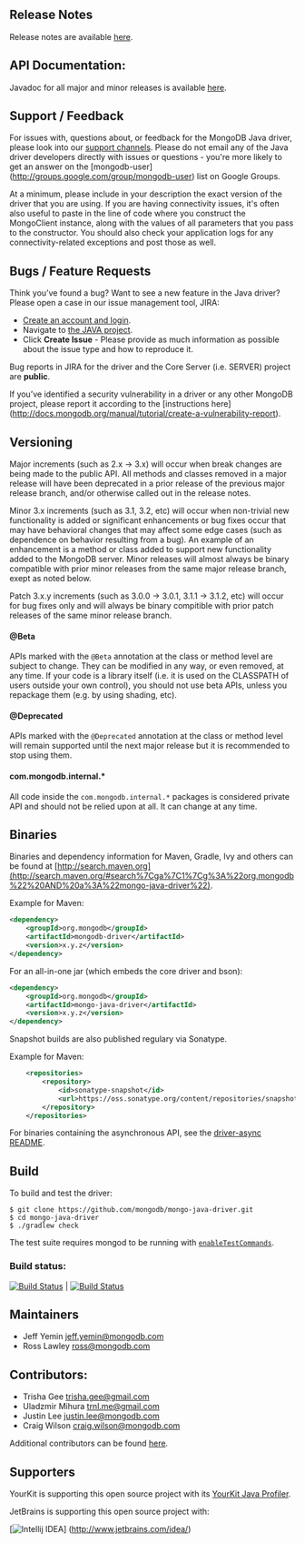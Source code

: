 ## Release Notes

Release notes are available [here](https://github.com/mongodb/mongo-java-driver/releases).

## API Documentation:

Javadoc for all major and minor releases is available [here](http://api.mongodb.org/java/).

## Support / Feedback

For issues with, questions about, or feedback for the MongoDB Java driver, please look into
our [support channels](http://www.mongodb.org/about/support). Please
do not email any of the Java driver developers directly with issues or
questions - you're more likely to get an answer on the [mongodb-user]
(http://groups.google.com/group/mongodb-user) list on Google Groups.

At a minimum, please include in your description the exact version of the driver that you are using.  If you are having
connectivity issues, it's often also useful to paste in the line of code where you construct the MongoClient instance,
along with the values of all parameters that you pass to the constructor. You should also check your application logs for
any connectivity-related exceptions and post those as well.

## Bugs / Feature Requests

Think you’ve found a bug? Want to see a new feature in the Java driver? Please open a
case in our issue management tool, JIRA:

- [Create an account and login](https://jira.mongodb.org).
- Navigate to [the JAVA project](https://jira.mongodb.org/browse/JAVA).
- Click **Create Issue** - Please provide as much information as possible about the issue type and how to reproduce it.

Bug reports in JIRA for the driver and the Core Server (i.e. SERVER) project are **public**.

If you’ve identified a security vulnerability in a driver or any other
MongoDB project, please report it according to the [instructions here]
(http://docs.mongodb.org/manual/tutorial/create-a-vulnerability-report).

## Versioning

Major increments (such as 2.x -> 3.x) will occur when break changes are being made to the public API.  All methods and
classes removed in a major release will have been deprecated in a prior release of the previous major release branch, and/or otherwise
called out in the release notes.

Minor 3.x increments (such as 3.1, 3.2, etc) will occur when non-trivial new functionality is added or significant enhancements or bug
fixes occur that may have behavioral changes that may affect some edge cases (such as dependence on behavior resulting from a bug). An
example of an enhancement is a method or class added to support new functionality added to the MongoDB server.   Minor releases will
almost always be binary compatible with prior minor releases from the same major release branch, exept as noted below.

Patch 3.x.y increments (such as 3.0.0 -> 3.0.1, 3.1.1 -> 3.1.2, etc) will occur for bug fixes only and will always be binary compitible
with prior patch releases of the same minor release branch.

#### @Beta

APIs marked with the `@Beta` annotation at the class or method level are subject to change. They can be modified in any way, or even
removed, at any time. If your code is a library itself (i.e. it is used on the CLASSPATH of users outside your own control), you should not
use beta APIs, unless you repackage them (e.g. by using shading, etc).

#### @Deprecated

APIs marked with the `@Deprecated` annotation at the class or method level will remain supported until the next major release but it is
recommended to stop using them.

#### com.mongodb.internal.*

All code inside the `com.mongodb.internal.*` packages is considered private API and should not be relied upon at all. It can change at any
time.

## Binaries

Binaries and dependency information for Maven, Gradle, Ivy and others can be found at
[http://search.maven.org](http://search.maven.org/#search%7Cga%7C1%7Cg%3A%22org.mongodb%22%20AND%20a%3A%22mongo-java-driver%22).

Example for Maven:

```xml
<dependency>
    <groupId>org.mongodb</groupId>
    <artifactId>mongodb-driver</artifactId>
    <version>x.y.z</version>
</dependency>
```

For an all-in-one jar (which embeds the core driver and bson):

```xml
<dependency>
    <groupId>org.mongodb</groupId>
    <artifactId>mongo-java-driver</artifactId>
    <version>x.y.z</version>
</dependency>
```

Snapshot builds are also published regulary via Sonatype.

Example for Maven:

```xml
    <repositories>
        <repository>
            <id>sonatype-snapshot</id>
            <url>https://oss.sonatype.org/content/repositories/snapshots/</url>
        </repository>
    </repositories>
```

For binaries containing the asynchronous API, see the [driver-async README](driver-async/#binaries).

## Build

To build and test the driver:

```
$ git clone https://github.com/mongodb/mongo-java-driver.git
$ cd mongo-java-driver
$ ./gradlew check
```

The test suite requires mongod to be running with [`enableTestCommands`](http://docs.mongodb.org/manual/reference/parameters/#param.enableTestCommands).


### Build status:

[![Build Status](https://travis-ci.org/mongodb/mongo-java-driver.svg?branch=master)](https://travis-ci.org/mongodb/mongo-java-driver) | [![Build Status](https://jenkins.10gen.com/job/mongo-java-driver-3.x/badge/icon)](https://jenkins.10gen.com/job/mongo-java-driver/)

## Maintainers

* Jeff Yemin           jeff.yemin@mongodb.com
* Ross Lawley          ross@mongodb.com

## Contributors:
* Trisha Gee           trisha.gee@gmail.com
* Uladzmir Mihura      trnl.me@gmail.com
* Justin Lee           justin.lee@mongodb.com
* Craig Wilson         craig.wilson@mongodb.com

Additional contributors can be found [here](https://github.com/mongodb/mongo-java-driver/graphs/contributors).

## Supporters

YourKit is supporting this open source project with its [YourKit Java Profiler](http://www.yourkit.com/java/profiler/index.jsp).

JetBrains is supporting this open source project with:

[![Intellij IDEA](http://www.jetbrains.com/img/logos/logo_intellij_idea.png)]
(http://www.jetbrains.com/idea/)

